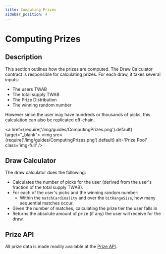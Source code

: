 ```yaml
---
title: Computing Prizes
sidebar_position: 4
---
```


# Computing Prizes

## Description

This section outlines how the prizes are computed. The Draw Calculator contract is responsible for calculating prizes. For each draw, it takes several inputs:

- The users TWAB
- The total supply TWAB
- The Prize Distribution
- The winning random number

However since the user may have hundreds or thousands of picks, this calculation can also be replicated off-chain.

<a href={require('/img/guides/ComputingPrizes.png').default} target="\_blank">
<img
src={require('/img/guides/ComputingPrizes.png').default}
alt='Prize Pool'
class='img-full'
/>
</a>

## Draw Calculator

The draw calculator does the following:

- Calculates the number of picks for the user (derived from the user's fraction of the total supply TWAB).
- For each of the user's picks and the winning random number:
  - Within the `matchCardinality` and over the `bitRangeSize`, how many sequential matches occur.
- Given the number of matches, calculating the prize tier the user falls in.
- Returns the absolute amount of prize (if any) the user will receive for the draw.

## Prize API

All prize data is made readily available at the [Prize API](../reference/prize-api).
